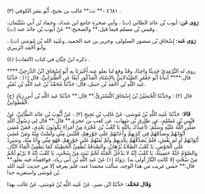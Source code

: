 ٤٦٨١ -** ت:** غالب بن نجيح، أَبُو بشر الكوفي (٣) .

**رَوَى عَن:** أيوب بْن عائذ الطائي (ت) ، وأبي صخرة جامع ابن شداد، وجماد بْن أَبي سُلَيْمان، وقيس بْن مسلم فيما قيل،** والصحيح:** عَنْ أيوب بْن عائذ عنه (ت) .

**رَوَى عَنه:** إِسْحَاق بْن منصور السلولي، وجرير بن عبد الحميد، وعُبَيد الله بْن مُوسَى (ت) ، وأبو أَحْمَد الزبيري.

ذكره ابنُ حِبَّان في كتاب (الثقات) (٤) .

روى له التِّرْمِذِيّ حَدِيثًا واحِدًا، وقَدْ وقع لنا بعلو عنه.أَخْبَرَنَا بِهِ أَبُو إِسْحَاقَ ابْنُ الدَّرَجِيِّ،**** قال:**** أنبأنا أَبُو جَعْفَرٍ الصَّيْدَلانِيُّ بِالإِسْنَادِ الْمَذْكُورِ آنِفًا عَنِ الطَّبَرَانِيُّ، قال (١) : حَدَّثَنَا عَبد اللَّهِ بْن أَحْمَد بْن حنبل، قال: حَدَّثَنَا مُحَمَّدُ بْنُ عَبد اللَّهِ بْنِ نُمَيْرٍ.

(ح) قال (٢) : وحَدَّثَنَا الْحُسَيْنُ بْنُ إِسْحَاقَ التُّسْتَرِيُّ،** قال:** حَدَّثَنَا عَبد اللَّهِ بْن أَبي زِيَادٍ الْقَطَوَانِيُّ.

**قَالا:** حَدَّثَنَا عُبَيد اللَّهِ بْنُ مُوسَى، عَنْ غَالِبِ بْنِ نَجِيحٍ (٢) ، عَنْ أَيُّوبَ بْنِ عائد الطَّائِيِّ، عَنْ قَيْسِ بْنِ مُسْلِمٍ، عن طارق بْن شهاب، عن كعب بن عجزة،** قال:** قال لِي رَسُولُ اللَّهِ صَلَّى اللَّهُ عَلَيْهِ وسَلَّمَ: (أُعِيذُكَ بِاللَّهِ يَا كَعْبُ بْنَ عُجْرَةَ مِنْ أُمَرَاءَ يَكُونُونَ بَعْدِي، فَمَنْ غَشِيَ أَبْوَابَهُمْ وصَدَّقَهُمْ فِي كَذِبِهِمْ وأَعَانَهُمْ عَلَى جَوْرِهِمْ، فَلَيْسَ مِنِّي ولَسْتُ مِنْهُ ومَنْ غَشِيَ أَبْوَابَهُمْ أو لم يَغْشِ، فَلَمْ يُصَدِّقْهُمْ بِكَذِبِهِمْ ولَمْ يُعَنْهُمْ عَلَى جَوْرِهِمْ، فَهُوَ مِنِّي وأَنَا مِنْهُ، وسَيَرِدُ عَلَى الْحَوْضِ، يَا كَعْبٌ الصَّلاةُ بُرْهَانٌ، والصَّدَقَةُ تُطْفِئُ الْخَطِيئَةَ كَمَا يَطْفِئُ الْمَاءُ النَّارَ، والصَّوْمُ جُنَّةٌ حَصِينَةٌ، يَا كَعْبٌ إِنَّهُ لا يَدْخُلُ الْجَنَّةَ لَحْمٌ نَبَتَ مِنْ سُحْتٍ، يَا كَعْبُ إِنَّهُ لا يَرْبُو لَحْمٌ مِنْ سُحْتٍ إِلا كَانَتِ النَّارُ أولى به) .رَوَاهُ (١) عَنْ عَبد اللَّهِ بْنِ أَبي زياد، فوافقناه فيه بعلو،** قال:** حسن غريب من هذا الوجه، سألت محمدا عنه، فلم يعرفه إلا من حديث عُبَيد الله بْن مُوسَى واستغربه جدا.

**وَقَال مُحَمَّد:** حَدَّثَنَا ابْن نمير، عَنْ عُبَيد اللَّهِ بْنُ مُوسَى، عَنْ غالب بهذا.